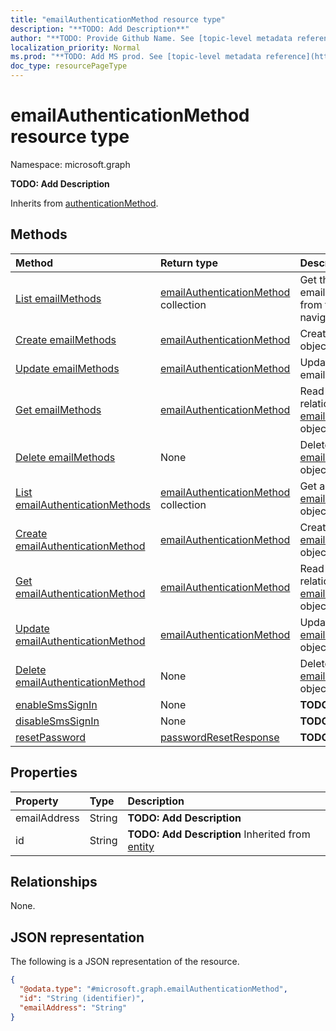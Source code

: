 ```yaml
---
title: "emailAuthenticationMethod resource type"
description: "**TODO: Add Description**"
author: "**TODO: Provide Github Name. See [topic-level metadata reference](https://msgo.azurewebsites.net/add/document/guidelines/metadata.html#topic-level-metadata)**"
localization_priority: Normal
ms.prod: "**TODO: Add MS prod. See [topic-level metadata reference](https://msgo.azurewebsites.net/add/document/guidelines/metadata.html#topic-level-metadata)**"
doc_type: resourcePageType
---
```


# emailAuthenticationMethod resource type

Namespace: microsoft.graph

**TODO: Add Description**


Inherits from [authenticationMethod](../resources/authenticationmethod.md).

## Methods
|Method|Return type|Description|
|:---|:---|:---|
|[List emailMethods](../api/authentication-list-emailmethods.md)|[emailAuthenticationMethod](../resources/emailauthenticationmethod.md) collection|Get the emailAuthenticationMethods from the emailMethods navigation property.|
|[Create emailMethods](../api/authentication-post-emailmethods.md)|[emailAuthenticationMethod](../resources/emailauthenticationmethod.md)|Create a new emailMethods object.|
|[Update emailMethods](../api/authentication-update-emailmethods.md)|[emailAuthenticationMethod](../resources/emailauthenticationmethod.md)|Update the properties of an emailMethods object.|
|[Get emailMethods](../api/authentication-get-emailauthenticationmethod.md)|[emailAuthenticationMethod](../resources/emailauthenticationmethod.md)|Read the properties and relationships of an [emailAuthenticationMethod](../resources/emailauthenticationmethod.md) object.|
|[Delete emailMethods](../api/authentication-delete-emailmethods.md)|None|Delete an [emailAuthenticationMethod](../resources/emailauthenticationmethod.md) object.|
|[List emailAuthenticationMethods](../api/emailauthenticationmethod-list.md)|[emailAuthenticationMethod](../resources/emailauthenticationmethod.md) collection|Get a list of the [emailAuthenticationMethod](../resources/emailauthenticationmethod.md) objects and their properties.|
|[Create emailAuthenticationMethod](../api/emailauthenticationmethod-create.md)|[emailAuthenticationMethod](../resources/emailauthenticationmethod.md)|Create a new [emailAuthenticationMethod](../resources/emailauthenticationmethod.md) object.|
|[Get emailAuthenticationMethod](../api/emailauthenticationmethod-get.md)|[emailAuthenticationMethod](../resources/emailauthenticationmethod.md)|Read the properties and relationships of an [emailAuthenticationMethod](../resources/emailauthenticationmethod.md) object.|
|[Update emailAuthenticationMethod](../api/emailauthenticationmethod-update.md)|[emailAuthenticationMethod](../resources/emailauthenticationmethod.md)|Update the properties of an [emailAuthenticationMethod](../resources/emailauthenticationmethod.md) object.|
|[Delete emailAuthenticationMethod](../api/emailauthenticationmethod-delete.md)|None|Deletes an [emailAuthenticationMethod](../resources/emailauthenticationmethod.md) object.|
|[enableSmsSignIn](../api/emailauthenticationmethod-enablesmssignin.md)|None|**TODO: Add Description**|
|[disableSmsSignIn](../api/emailauthenticationmethod-disablesmssignin.md)|None|**TODO: Add Description**|
|[resetPassword](../api/emailauthenticationmethod-resetpassword.md)|[passwordResetResponse](../resources/passwordresetresponse.md)|**TODO: Add Description**|

## Properties
|Property|Type|Description|
|:---|:---|:---|
|emailAddress|String|**TODO: Add Description**|
|id|String|**TODO: Add Description** Inherited from [entity](../resources/entity.md)|

## Relationships
None.

## JSON representation
The following is a JSON representation of the resource.
<!-- {
  "blockType": "resource",
  "keyProperty": "id",
  "@odata.type": "microsoft.graph.emailAuthenticationMethod",
  "baseType": "microsoft.graph.authenticationMethod",
  "openType": false
}
-->
``` json
{
  "@odata.type": "#microsoft.graph.emailAuthenticationMethod",
  "id": "String (identifier)",
  "emailAddress": "String"
}
```

